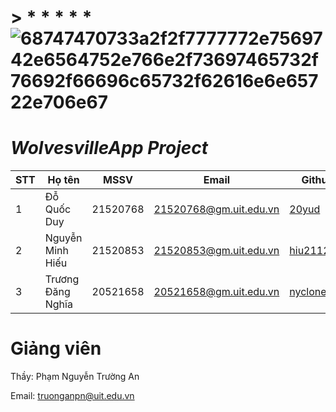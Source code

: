 # > * * * * * ![68747470733a2f2f7777772e7569742e6564752e766e2f73697465732f76692f66696c65732f62616e6e65722e706e67](https://github.com/blackjavk20/Game-DVD-Webshop/assets/115209520/33e123f8-21dc-4f0b-a36b-1446ab61de6d)


# *WolvesvilleApp Project*

<!--StartFragment-->

STT | Họ tên | MSSV | Email | Github
-- | -- | -- | -- | --
1 | Đỗ Quốc Duy | 21520768 | 21520768@gm.uit.edu.vn | [20yud](https://github.com/20yud)
2 | Nguyễn Minh Hiếu | 21520853 | 21520853@gm.uit.edu.vn | [hiu211203](https://github.com/hiu211203)
3 | Trương Đăng Nghĩa | 20521658 | 20521658@gm.uit.edu.vn | [nyclone569](https://github.com/nyclone569)


# Giảng viên
   Thầy: Phạm Nguyễn Trường An

   Email: truonganpn@uit.edu.vn

